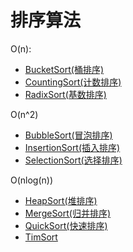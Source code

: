 # 排序算法

O(n):
  - [BucketSort(桶排序)](https://github.com/shiyanhui/way2algorithm/tree/master/sort/bucketsort)
  - [CountingSort(计数排序)](https://github.com/shiyanhui/way2algorithm/tree/master/sort/coutingsort)
  - [RadixSort(基数排序)](https://github.com/shiyanhui/way2algorithm/tree/master/sort/radixsort)

O(n^2)
  - [BubbleSort(冒泡排序)](https://github.com/shiyanhui/way2algorithm/tree/master/sort/bubblesort)
  - [InsertionSort(插入排序)](https://github.com/shiyanhui/way2algorithm/tree/master/sort/insertionsort)
  - [SelectionSort(选择排序)](https://github.com/shiyanhui/way2algorithm/tree/master/sort/selectionsort)

O(nlog(n))
  - [HeapSort(堆排序)](https://github.com/shiyanhui/way2algorithm/tree/master/sort/heapsort)
  - [MergeSort(归并排序)](https://github.com/shiyanhui/way2algorithm/tree/master/sort/mergesort)
  - [QuickSort(快速排序)](https://github.com/shiyanhui/way2algorithm/tree/master/sort/quicksort)
  - [TimSort](https://github.com/shiyanhui/way2algorithm/tree/master/sort/timsort)
